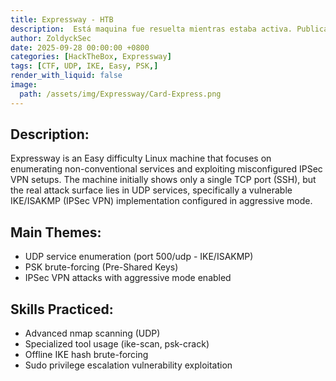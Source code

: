 ```yaml
---
title: Expressway - HTB
description:  Está maquina fue resuelta mientras estaba activa. Publicado tras su retiro oficial según las normas de HackTheBox.
author: ZoldyckSec
date: 2025-09-28 00:00:00 +0800
categories: [HackTheBox, Expressway]
tags: [CTF, UDP, IKE, Easy, PSK,]
render_with_liquid: false
image:
  path: /assets/img/Expressway/Card-Express.png
---
```


## Description:

Expressway is an Easy difficulty Linux machine that focuses on enumerating non-conventional services and exploiting misconfigured IPSec VPN setups. The machine initially shows only a single TCP port (SSH), but the real attack surface lies in UDP services, specifically a vulnerable IKE/ISAKMP (IPSec VPN) implementation configured in aggressive mode.

## Main Themes:

- UDP service enumeration (port 500/udp - IKE/ISAKMP)
- PSK brute-forcing (Pre-Shared Keys)
- IPSec VPN attacks with aggressive mode enabled

## Skills Practiced:

- Advanced nmap scanning (UDP)
- Specialized tool usage (ike-scan, psk-crack)
- Offline IKE hash brute-forcing
- Sudo privilege escalation vulnerability exploitation





  

